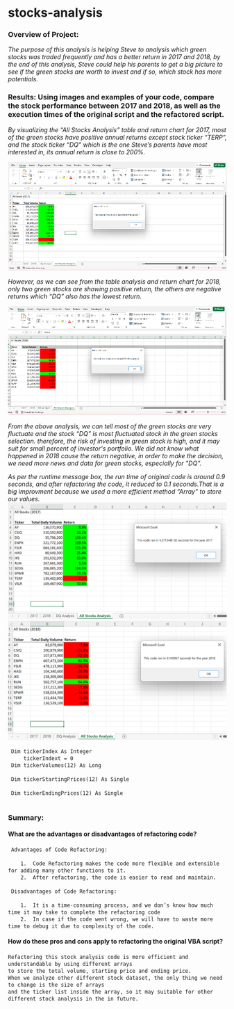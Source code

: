 # stocks-analysis

### Overview of Project: 

  *The purpose of this analysis is helping Steve to analysis which green stocks was traded frequently and has a better return in 2017 and 2018, by the end of this analysis, Steve could help his parents to get a big picture to see if the green stocks are worth to invest and if so, which stock has more potentials.*

### Results: Using images and examples of your code, compare the stock performance between 2017 and 2018, as well as the execution times of the original script and the refactored script.

  *By visualizing the “All Stocks Analysis” table and return chart for 2017, most of the green stocks have positive annual returns except stock ticker “TERP”, and the stock ticker “DQ” which is the one Steve’s parents have most interested in, its annual return is close to 200%.* 
  
  ![All Stocks Analysis 2017](https://github.com/ivorfanning/stocks-analysis/blob/main/All_Stocks_Analysis_2017.png)
  
  *However, as we can see from the table analysis and return chart for 2018, only two green stocks are showing positive return, the others are negative returns which “DQ” also has the lowest return.*
  
  ![All Stocks Analysis 2018](https://github.com/ivorfanning/stocks-analysis/blob/main/All_Stocks_Analysis_2018.png)
  
  *From the above analysis, we can tell most of the green stocks are very fluctuate and the stock “DQ” is most fluctuated stock in the green stocks selection. therefore, the risk of investing in green stock is high, and it may suit for small percent of investor's portfolio. We did not know what happened in 2018 cause the return negative, in order to make the decision, we need more news and data for green stocks, especially for "DQ".*

  *As per the runtime message box, the run time of original code is around 0.9 seconds, and after refactoring the code, it reduced to 0.1 seconds.That is a big improvment because we used a more efficient method “Array” to store our values.* 
 ![refactor code run time 2017](https://github.com/ivorfanning/stocks-analysis/blob/main/VBA_Challenge_2017.png)
 ![refactor code run time 2018](https://github.com/ivorfanning/stocks-analysis/blob/main/VBA_Challenge_2018.png)
  
  ```
   Dim tickerIndex As Integer
       tickerIndext = 0
   Dim tickerVolumes(12) As Long
    
   Dim tickerStartingPrices(12) As Single
    
   Dim tickerEndingPrices(12) As Single
   
  ```

### Summary: 

  #### What are the advantages or disadvantages of refactoring code?
  
     Advantages of Code Refactoring:
     
        1.	Code Refactoring makes the code more flexible and extensible for adding many other functions to it. 
        2.	After refactoring, the code is easier to read and maintain.
        
     Disadvantages of Code Refactoring:
     
        1.	It is a time-consuming process, and we don’s know how much time it may take to complete the refactoring code
        2.	In case if the code went wrong, we will have to waste more time to debug it due to complexity of the code.

  #### How do these pros and cons apply to refactoring the original VBA script?
  
    Refactoring this stock analysis code is more efficient and understandable by using different arrays 
    to store the total volume, starting price and ending price.
    When we analyze other different stock dataset, the only thing we need to change is the size of arrays
    and the ticker list inside the array, so it may suitable for other different stock analysis in the in future.

